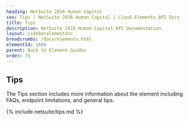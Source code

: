 ```yaml
---
heading: NetSuite 2016 Human Capital
seo: Tips | NetSuite 2016 Human Capital | Cloud Elements API Docs
title: Tips
description: NetSuite 2016 Human Capital API Documentation.
layout: sidebarelementdoc
breadcrumbs: /docs/elements.html
elementId: 1688
parent: Back to Element Guides
order: 75
---
```


## Tips

The Tips section includes more information about the element including FAQs, endpoint limitations, and general tips.

{% include netsuite/tips.md %}
